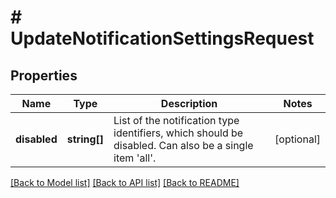 # # UpdateNotificationSettingsRequest

## Properties

Name | Type | Description | Notes
------------ | ------------- | ------------- | -------------
**disabled** | **string[]** | List of the notification type identifiers, which should be disabled. Can also be a single item &#39;all&#39;. | [optional]

[[Back to Model list]](../../README.md#models) [[Back to API list]](../../README.md#endpoints) [[Back to README]](../../README.md)
